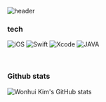 ![header](https://capsule-render.vercel.app/api?type=slice&color=auto&height=300&section=header&text=Wonhui%20Kim&fontSize=90)

<h3>tech</h3>

<img alt = "iOS" src="https://img.shields.io/badge/iOS-000000.svg?&style=for-the-badge&logo=iOS&logoColor=white"/> <img alt = "Swift" src="https://img.shields.io/badge/Swift-F05138.svg?&style=for-the-badge&logo=Swift&logoColor=white"/> <img alt = "Xcode" src="https://img.shields.io/badge/Xcode-147EFB.svg?&style=for-the-badge&logo=Xcode&logoColor=white"/> 
<img alt = "JAVA" src="https://img.shields.io/badge/JAVA-6DB33F.svg?&style=for-the-badge&logo=JAVA&logoColor=white"/>

<br>
<h3>Github stats</h3>

![Wonhui Kim's GitHub stats](https://github-readme-stats.vercel.app/api?username=wonhui-kim&show_icons=true&theme=radical)
